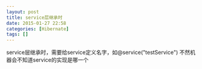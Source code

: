 ```yaml
---
layout: post
title: service层继承时
date: 2015-01-27 22:58
categories: [Hibernate]
tags: []
---
```

service层继承时，需要给service定义名字，如@service("testService")
不然机器会不知道service的实现是哪一个
